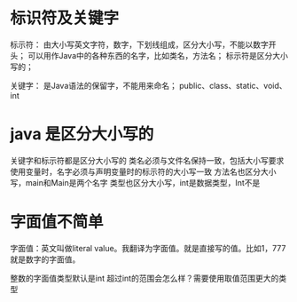 # 标识符及关键字
标示符：
由大小写英文字符，数字，下划线组成，区分大小写，不能以数字开头；
可以用作Java中的各种东西的名字，比如类名，方法名；
标示符是区分大小写的；

关键字：
是Java语法的保留字，不能用来命名；
public、class、static、void、int


# java 是区分大小写的
关键字和标示符都是区分大小写的
类名必须与文件名保持一致，包括大小写要求
使用变量时，名字必须与声明变量时的标示符的大小写一致
方法名也区分大小写，main和Main是两个名字
类型也区分大小写，int是数据类型，Int不是

# 字面值不简单
字面值：英文叫做literal value。我翻译为字面值。就是直接写的值。比如1，777就是数字的字面值。

整数的字面值类型默认是int
超过int的范围会怎么样？需要使用取值范围更大的类型

